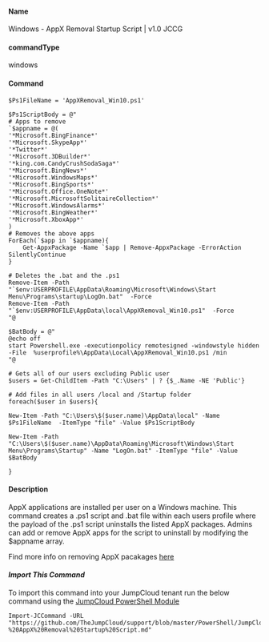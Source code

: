 #### Name

Windows - AppX Removal Startup Script | v1.0 JCCG

#### commandType

windows

#### Command

```
$Ps1FileName = 'AppXRemoval_Win10.ps1'

$Ps1ScriptBody = @"
# Apps to remove
`$appname = @(
'*Microsoft.BingFinance*'
'*Microsoft.SkypeApp*'
'*Twitter*'
'*Microsoft.3DBuilder*'
'*king.com.CandyCrushSodaSaga*'
'*Microsoft.BingNews*'
'*Microsoft.WindowsMaps*'
'*Microsoft.BingSports*'
'*Microsoft.Office.OneNote*'
'*Microsoft.MicrosoftSolitaireCollection*'
'*Microsoft.WindowsAlarms*'
'*Microsoft.BingWeather*'
'*Microsoft.XboxApp*'
)
# Removes the above apps
ForEach(`$app in `$appname){
    Get-AppxPackage -Name `$app | Remove-AppxPackage -ErrorAction SilentlyContinue
}

# Deletes the .bat and the .ps1  
Remove-Item -Path "`$env:USERPROFILE\AppData\Roaming\Microsoft\Windows\Start Menu\Programs\startup\LogOn.bat"  -Force
Remove-Item -Path "`$env:USERPROFILE\AppData\local\AppXRemoval_Win10.ps1"  -Force
"@

$BatBody = @" 
@echo off
start Powershell.exe -executionpolicy remotesigned -windowstyle hidden -File  %userprofile%\AppData\Local\AppXRemoval_Win10.ps1 /min
"@

# Gets all of our users excluding Public user
$users = Get-ChildItem -Path "C:\Users" | ? {$_.Name -NE 'Public'} 

# Add files in all users /local and /Startup folder
foreach($user in $users){

New-Item -Path "C:\Users\$($user.name)\AppData\local" -Name $Ps1FileName  -ItemType "file" -Value $Ps1ScriptBody 

New-Item -Path "C:\Users\$($user.name)\AppData\Roaming\Microsoft\Windows\Start Menu\Programs\Startup" -Name "LogOn.bat" -ItemType "file" -Value $BatBody

}
```

#### Description

AppX applications are installed per user on a Windows machine. This command creates a .ps1 script and .bat file within each users profile where the payload of the .ps1 script uninstalls the listed AppX packages. Admins can add or remove AppX apps for the script to uninstall by modifying the $appname array.

Find more info on removing AppX pacakages [here](https://www.pdq.com/blog/remove-appx-packages/#)

#### *Import This Command*

To import this command into your JumpCloud tenant run the below command using the [JumpCloud PowerShell Module](https://github.com/TheJumpCloud/support/wiki/Installing-the-JumpCloud-PowerShell-Module)

```
Import-JCCommand -URL "https://github.com/TheJumpCloud/support/blob/master/PowerShell/JumpCloud%20Commands%20Gallery/Windows%20Commands/Windows%20-%20AppX%20Removal%20Startup%20Script.md"
```
